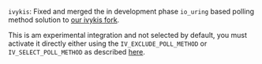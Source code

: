 `ivykis`: Fixed and merged the in development phase `io_uring` based polling method solution to [our ivykis fork](https://github.com/balabit/ivykis).

This is am experimental integration and not selected by default, you must activate it directly either using the `IV_EXCLUDE_POLL_METHOD` or `IV_SELECT_POLL_METHOD` as described [here](https://syslog-ng.github.io/admin-guide/060_Sources/020_File/001_File_following).
